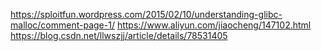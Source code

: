 https://sploitfun.wordpress.com/2015/02/10/understanding-glibc-malloc/comment-page-1/
https://www.aliyun.com/jiaocheng/147102.html
https://blog.csdn.net/llwszjj/article/details/78531405

